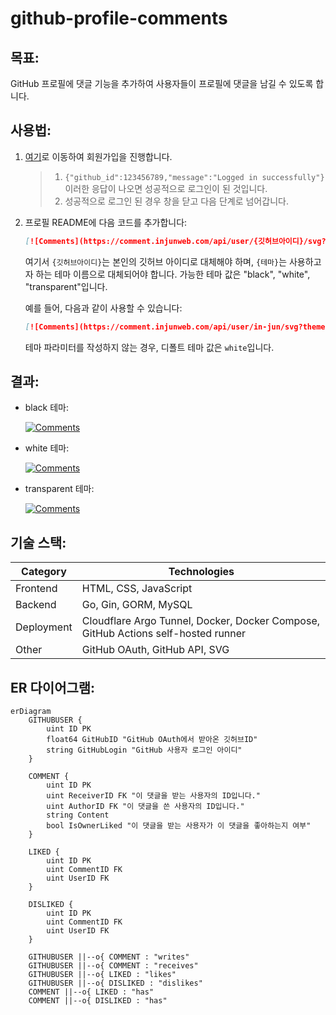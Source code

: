 # github-profile-comments

## 목표:

GitHub 프로필에 댓글 기능을 추가하여 사용자들이 프로필에 댓글을 남길 수 있도록 합니다.

## 사용법:

1. [여기](https://comment.injunweb.com/api/auth/login)로 이동하여 회원가입을 진행합니다.
    > 1. `{"github_id":123456789,"message":"Logged in successfully"}` 이러한 응답이 나오면 성공적으로 로그인이 된 것입니다.
    > 2. 성공적으로 로그인 된 경우 창을 닫고 다음 단계로 넘어갑니다.
2. 프로필 README에 다음 코드를 추가합니다:

    ```markdown
    [![Comments](https://comment.injunweb.com/api/user/{깃허브아이디}/svg?theme={테마})](https://comment.injunweb.com/{깃허브아이디})
    ```

    여기서 `{깃허브아이디}`는 본인의 깃허브 아이디로 대체해야 하며, `{테마}`는 사용하고자 하는 테마 이름으로 대체되어야 합니다. 가능한 테마 값은 "black", "white", "transparent"입니다.

    예를 들어, 다음과 같이 사용할 수 있습니다:

    ```markdown
    [![Comments](https://comment.injunweb.com/api/user/in-jun/svg?theme=black)](https://comment.injunweb.com/in-jun)
    ```

    테마 파라미터를 작성하지 않는 경우, 디폴트 테마 값은 `white`입니다.

## 결과:

-   black 테마:

    [![Comments](https://comment.injunweb.com/api/user/in-jun/svg?theme=black)](https://comment.injunweb.com/in-jun)

-   white 테마:

    [![Comments](https://comment.injunweb.com/api/user/in-jun/svg?theme=white)](https://comment.injunweb.com/in-jun)

-   transparent 테마:

    [![Comments](https://comment.injunweb.com/api/user/in-jun/svg?theme=transparent)](https://comment.injunweb.com/in-jun)

## 기술 스택:

| Category   | Technologies                                                                      |
| ---------- | --------------------------------------------------------------------------------- |
| Frontend   | HTML, CSS, JavaScript                                                             |
| Backend    | Go, Gin, GORM, MySQL                                                              |
| Deployment | Cloudflare Argo Tunnel, Docker, Docker Compose, GitHub Actions self-hosted runner |
| Other      | GitHub OAuth, GitHub API, SVG                                                     |

## ER 다이어그램:

```mermaid
erDiagram
    GITHUBUSER {
        uint ID PK
        float64 GitHubID "GitHub OAuth에서 받아온 깃허브ID"
        string GitHubLogin "GitHub 사용자 로그인 아이디"
    }

    COMMENT {
        uint ID PK
        uint ReceiverID FK "이 댓글을 받는 사용자의 ID입니다."
        uint AuthorID FK "이 댓글을 쓴 사용자의 ID입니다."
        string Content
        bool IsOwnerLiked "이 댓글을 받는 사용자가 이 댓글을 좋아하는지 여부"
    }

    LIKED {
        uint ID PK
        uint CommentID FK
        uint UserID FK
    }

    DISLIKED {
        uint ID PK
        uint CommentID FK
        uint UserID FK
    }

    GITHUBUSER ||--o{ COMMENT : "writes"
    GITHUBUSER ||--o{ COMMENT : "receives"
    GITHUBUSER ||--o{ LIKED : "likes"
    GITHUBUSER ||--o{ DISLIKED : "dislikes"
    COMMENT ||--o{ LIKED : "has"
    COMMENT ||--o{ DISLIKED : "has"
```
